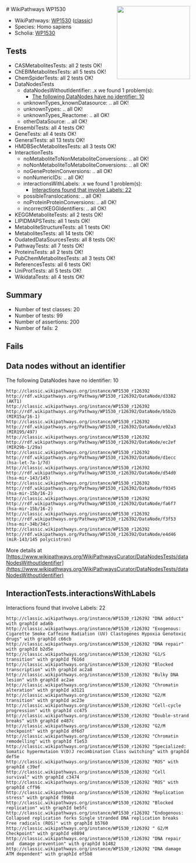 <img style="float: right; width: 200px" src="https://upload.wikimedia.org/wikipedia/commons/thumb/8/83/Wplogo_with_text_500.png/640px-Wplogo_with_text_500.png" />
# WikiPathways WP1530

* WikiPathways: [WP1530](https://wikipathways.org/pathways/WP1530) ([classic](https://classic.wikipathways.org/instance/WP1530))
* Species: Homo sapiens
* Scholia: [WP1530](https://scholia.toolforge.org/wikipathways/WP1530)
## Tests
* CASMetabolitesTests: all 2 tests OK!
* ChEBIMetabolitesTests: all 5 tests OK!
* ChemSpiderTests: all 2 tests OK!
* DataNodesTests
    * dataNodesWithoutIdentifier: .x we found 1 problem(s):
        * [The following DataNodes have no identifier: 10](#8792c490)
    * unknownTypes_knownDatasource: .. all OK!
    * unknownTypes: .. all OK!
    * unknownTypes_Reactome: .. all OK!
    * otherDataSource: .. all OK!
* EnsemblTests: all 4 tests OK!
* GeneTests: all 4 tests OK!
* GeneralTests: all 13 tests OK!
* HMDBSecMetabolitesTests: all 3 tests OK!
* InteractionTests
    * noMetaboliteToNonMetaboliteConversions: .. all OK!
    * noNonMetaboliteToMetaboliteConversions: .. all OK!
    * noGeneProteinConversions: .. all OK!
    * nonNumericIDs: .. all OK!
    * interactionsWithLabels: .x we found 1 problem(s):
        * [Interactions found that involve Labels: 22](#fe97a8d9)
    * possibleTranslocations: .. all OK!
    * noProteinProteinConversions: .. all OK!
    * incorrectKEGGIdentifiers: .. all OK!
* KEGGMetaboliteTests: all 2 tests OK!
* LIPIDMAPSTests: all 1 tests OK!
* MetaboliteStructureTests: all 1 tests OK!
* MetabolitesTests: all 14 tests OK!
* OudatedDataSourcesTests: all 8 tests OK!
* PathwayTests: all 7 tests OK!
* ProteinsTests: all 2 tests OK!
* PubChemMetabolitesTests: all 3 tests OK!
* ReferencesTests: all 6 tests OK!
* UniProtTests: all 5 tests OK!
* WikidataTests: all 4 tests OK!


## Summary

* Number of test classes: 20
* Number of tests: 99
* Number of assertions: 200
* Number of fails: 2

## Fails

<a name="8792c490" />

## Data nodes without an identifier

The following DataNodes have no identifier: 10
```
http://classic.wikipathways.org/instance/WP1530_r126392 http://rdf.wikipathways.org/Pathway/WP1530_r126392/DataNode/d3382 (AKT1)
http://classic.wikipathways.org/instance/WP1530_r126392 http://rdf.wikipathways.org/Pathway/WP1530_r126392/DataNode/b5b2b (MIR15a/16-1)
http://classic.wikipathways.org/instance/WP1530_r126392 http://rdf.wikipathways.org/Pathway/WP1530_r126392/DataNode/e92a3 (MIR195/497)
http://classic.wikipathways.org/instance/WP1530_r126392 http://rdf.wikipathways.org/Pathway/WP1530_r126392/DataNode/ec2ef (MIR29b-1/29a)
http://classic.wikipathways.org/instance/WP1530_r126392 http://rdf.wikipathways.org/Pathway/WP1530_r126392/DataNode/d1ecc (hsa-let-7a-1/7d)
http://classic.wikipathways.org/instance/WP1530_r126392 http://rdf.wikipathways.org/Pathway/WP1530_r126392/DataNode/d54d0 (hsa-mir-143/145)
http://classic.wikipathways.org/instance/WP1530_r126392 http://rdf.wikipathways.org/Pathway/WP1530_r126392/DataNode/f9345 (hsa-mir-15b/16-2)
http://classic.wikipathways.org/instance/WP1530_r126392 http://rdf.wikipathways.org/Pathway/WP1530_r126392/DataNode/fa6f7 (hsa-mir-15b/16-2)
http://classic.wikipathways.org/instance/WP1530_r126392 http://rdf.wikipathways.org/Pathway/WP1530_r126392/DataNode/f3f53 (hsa-mir-34b/34c)
http://classic.wikipathways.org/instance/WP1530_r126392 http://rdf.wikipathways.org/Pathway/WP1530_r126392/DataNode/e4d46 (miR-143/145 polycistron)
```

More details at [https://www.wikipathways.org/WikiPathwaysCurator/DataNodesTests/dataNodesWithoutIdentifier](https://www.wikipathways.org/WikiPathwaysCurator/DataNodesTests/dataNodesWithoutIdentifier)

<a name="fe97a8d9" />

## InteractionTests.interactionsWithLabels

Interactions found that involve Labels: 22
```
http://classic.wikipathways.org/instance/WP1530_r126392 "DNA adduct" with graphId ada6b
http://classic.wikipathways.org/instance/WP1530_r126392 "Exogenous: Cigarette Smoke Caffeine Radiation (UV) Clastogenes Hypoxia Genotoxic drugs" with graphId c66cb
http://classic.wikipathways.org/instance/WP1530_r126392 "DNA repair" with graphId b2d5e
http://classic.wikipathways.org/instance/WP1530_r126392 "G1/S transition" with graphId f616d
http://classic.wikipathways.org/instance/WP1530_r126392 "Blocked transcription" with graphId ac2a8
http://classic.wikipathways.org/instance/WP1530_r126392 "Bulky DNA lesion" with graphId ac2ae
http://classic.wikipathways.org/instance/WP1530_r126392 "Chromatin alteration" with graphId a3121
http://classic.wikipathways.org/instance/WP1530_r126392 "G2/M transition" with graphId ac23e
http://classic.wikipathways.org/instance/WP1530_r126392 "Cell-cycle progression" with graphId cc475
http://classic.wikipathways.org/instance/WP1530_r126392 "Double-strand breaks" with graphId e487c
http://classic.wikipathways.org/instance/WP1530_r126392 "G2/M checkpoint" with graphId df6d7
http://classic.wikipathways.org/instance/WP1530_r126392 "Chromatin remodelling" with graphId f1e53
http://classic.wikipathways.org/instance/WP1530_r126392 "Specialized: Somatic hypermutaion V(D)J recombination Class switching" with graphId def5e
http://classic.wikipathways.org/instance/WP1530_r126392 "ROS" with graphId c39ef
http://classic.wikipathways.org/instance/WP1530_r126392 "Cell survival" with graphId c3474
http://classic.wikipathways.org/instance/WP1530_r126392 "ROS" with graphId cff96
http://classic.wikipathways.org/instance/WP1530_r126392 "Replication stress" with graphId f09b8
http://classic.wikipathways.org/instance/WP1530_r126392 "Blocked replication" with graphId be5fc
http://classic.wikipathways.org/instance/WP1530_r126392 "Endogenous: Collapsed replication forks Single stranded DNA replication breaks Free radicals (ROS)" with graphId b5760
http://classic.wikipathways.org/instance/WP1530_r126392 " G2/M Checkpoint" with graphId e8894
http://classic.wikipathways.org/instance/WP1530_r126392 "DNA repair and  damage prevention" with graphId b1482
http://classic.wikipathways.org/instance/WP1530_r126392 "DNA damage ATM dependent" with graphId ef5b8
```

